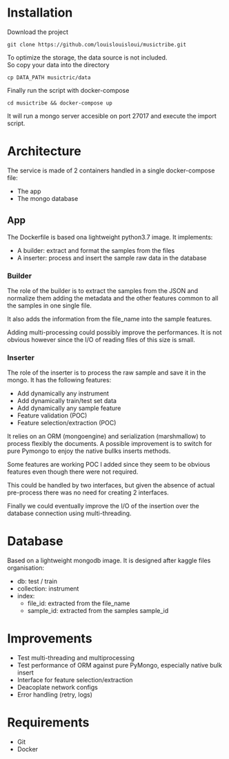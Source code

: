 # Installation
Download the project
```
git clone https://github.com/louislouisloui/musictribe.git
```
To optimize the storage, the data source is not included.  
So copy your data into the directory
```
cp DATA_PATH musictric/data
```
Finally run the script with docker-compose
```
cd musictribe && docker-compose up
```
It will run a mongo server accesible on port 27017 and execute the import script.

# Architecture

The service is made of 2 containers handled in a single docker-compose file:
- The app
- The mongo database

## App

The Dockerfile is based ona lightweight python3.7 image.
It implements:
- A builder: extract and format the samples from the files
- A inserter: process and insert the sample raw data in the database

### Builder
The role of the builder is to extract the samples from the JSON and normalize them adding the metadata and the other features common to all the samples in one single file. 

It  also adds the information from the file_name into the sample features.

Adding multi-processing could possibly improve the performances. It is not obvious however since the I/O of reading files of this size is small.

### Inserter
The role of the inserter is to process the raw sample and save it in the mongo. It has the following features:
- Add dynamically any instrument
- Add dynamically train/test set data
- Add dynamically any sample feature
- Feature validation (POC)
- Feature selection/extraction (POC)

It relies on an ORM (mongoengine) and serialization (marshmallow) to process flexibly the documents. A possible improvement is to switch for pure Pymongo to enjoy the native bullks inserts methods.

Some features are working POC I added since they seem to be obvious features even though there were not required.

This could be handled by two interfaces, but given the absence of actual pre-process there was no need for creating 2 interfaces.

Finally we could eventually improve the I/O of the insertion over the database connection using multi-threading.

# Database

Based on a lightweight mongodb image.
It is designed after kaggle files organisation:
- db: test / train
- collection: instrument
- index: 
  - file_id: extracted from the file_name
  - sample_id: extracted from the samples sample_id

# Improvements

- Test multi-threading and multiprocessing
- Test performance of ORM against pure PyMongo, especially native bulk insert
- Interface for feature selection/extraction
- Deacoplate network configs
- Error handling (retry, logs)

# Requirements

- Git
- Docker
